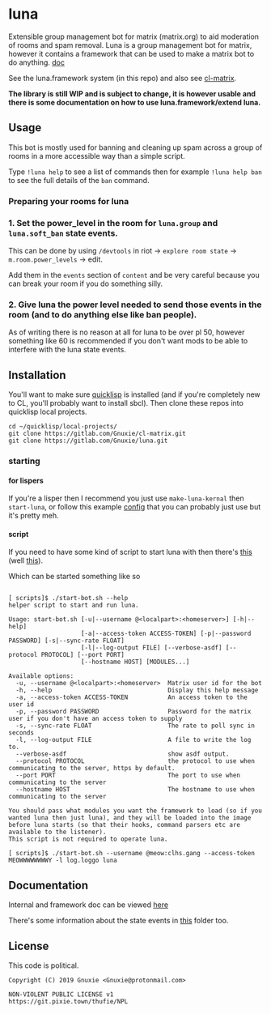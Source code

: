 # luna
Extensible group management bot for matrix (matrix.org) to aid moderation of rooms and spam removal.
Luna is a group management bot for matrix, however it contains a framework that can be used to make a matrix bot to do anything. [doc](https://gnuxie.gitlab.io/luna/)

See the luna.framework system (in this repo) and also see [cl-matrix](https://gitlab.com/Gnuxie/cl-matrix).

**The library is still WIP and is subject to change, it is however usable and there is some documentation on how to use luna.framework/extend luna.**

## Usage

This bot is mostly used for banning and cleaning up spam across a group of rooms in a more accessible way than a simple script.

Type `!luna help` to see a list of commands then for example `!luna help ban` to see the full details of the `ban` command.

### Preparing your rooms for luna

### 1. Set the power_level in the room for `luna.group` and `luna.soft_ban` state events. 

This can be done by using `/devtools` in riot -> `explore room state` -> `m.room.power_levels` -> edit.

Add them in the `events` section of `content` and be very careful because you can break your room if you do something silly.

### 2. Give luna the power level needed to send those events in the room (and to do anything else like ban people). 

As of writing there is no reason at all for luna to be over pl 50, however something like 60 is recommended if you don't want mods to be able to interfere with the luna state events.

## Installation

You'll want to make sure [quicklisp](https://www.quicklisp.org/beta/) is installed (and if you're completely new to CL, you'll probably want to install sbcl).
Then clone these repos into quicklisp local projects.

```
cd ~/quicklisp/local-projects/
git clone https://gitlab.com/Gnuxie/cl-matrix.git
git clone https://gitlab.com/Gnuxie/luna.git
```


### starting

#### for lispers

If you're a lisper then I recommend you just use `make-luna-kernal` then `start-luna`, or follow this example [config](https://gitlab.com/Gnuxie/luna/blob/master/example-config.lisp) that you can probably just use but it's pretty meh.

#### script

If you need to have some kind of script to start luna with then there's [this](https://gitlab.com/Gnuxie/luna/blob/master/scripts/start-bot-args.lisp) (well [this](https://gitlab.com/Gnuxie/luna/blob/master/scripts/start-bot.sh)).

Which can be started something like so

```

[ scripts]$ ./start-bot.sh --help
helper script to start and run luna.

Usage: start-bot.sh [-u|--username @<localpart>:<homeserver>] [-h|--help]
                    [-a|--access-token ACCESS-TOKEN] [-p|--password PASSWORD] [-s|--sync-rate FLOAT]
                    [-l|--log-output FILE] [--verbose-asdf] [--protocol PROTOCOL] [--port PORT]
                    [--hostname HOST] [MODULES...]

Available options:
  -u, --username @<localpart>:<homeserver>  Matrix user id for the bot
  -h, --help                                Display this help message
  -a, --access-token ACCESS-TOKEN           An access token to the user id
  -p, --password PASSWORD                   Password for the matrix user if you don't have an access token to supply
  -s, --sync-rate FLOAT                     The rate to poll sync in seconds
  -l, --log-output FILE                     A file to write the log to.
  --verbose-asdf                            show asdf output.
  --protocol PROTOCOL                       the protocol to use when communicating to the server, https by default.
  --port PORT                               The port to use when communicating to the server
  --hostname HOST                           The hostname to use when communicating to the server

You should pass what modules you want the framework to load (so if you wanted luna then just luna), and they will be loaded into the image before luna starts (so that their hooks, command parsers etc are available to the listener).
This script is not required to operate luna.

[ scripts]$ ./start-bot.sh --username @meow:clhs.gang --access-token MEOWWWWWWWWY -l log.loggo luna
```

## Documentation
Internal and framework doc can be viewed [here](https://gnuxie.gitlab.io/luna/)

There's some information about the state events in [this](https://gitlab.com/Gnuxie/luna/tree/master/doc) folder too.


## License

This code is political.

    Copyright (C) 2019 Gnuxie <Gnuxie@protonmail.com>

	NON-VIOLENT PUBLIC LICENSE v1
	https://git.pixie.town/thufie/NPL

